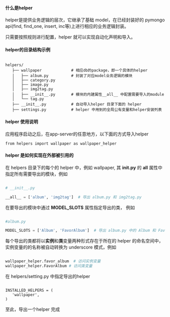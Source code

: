 #### 什么是**helper**

helper是提供业务逻辑的层次，它继承了基础 model，在已经封装好的 pymongo api(find, find_one, insert, inc等)上进行相应的业务逻辑封装。

只需要按照规则进行配置，helper 就可以实现自动化声明和导入。

#### **helper**的目录结构示例

```

helpers/
   ├── wallpaper             # 相应db的package，即一个具体的helper
   │   ├── album.py          # 封装了对应model业务逻辑的模块
   │   ├── category.py
   │   ├── image.py
   │   ├── img2tag.py
   │   ├── __init__.py       # 模块的内建属性__all__ 中配置需要导入的module
   │   └── tag.py
   ├── __init__.py           # 自动导入helper 目录下面的 helper
   ├── settings.py           # helper 中用到的全局公有变量和helper安装列表

```

#### helper 使用说明

应用程序启动之后，在app-server的任意地方，以下面的方式导入helper


```
from helpers import wallpaper as wallpaper_helper

```

#### helper 是如何实现在外部被引用的

在 helpers 目录下的每个的 helper 中，例如 wallpaper, 其 **__init__.py** 的 **__all__** 属性中指定所有需要导出的模块，例如

```python

# __init__.py

__all__ = ['album', 'img2tag']  # 导出 album.py 和 img2tag.py

```

在要导出的模块中通过 **MODEL_SLOTS** 属性指定导出的类， 例如


```python

#album.py

MODEL_SLOTS = ['Album', 'FavorAlbum']  # 导出 album.py 中的 Album 和 FavorAlbum 类

```


每个导出的类都将以**实例**和**类**变量两种形式存在于所在的 helper 的命名空间中，实例变量的的名称被自动转换为 underscore 模式，例如


```python

wallpaper_helper.favor_album  # 访问实例变量
wallpaper_helper.FavorAlbum # 访问类变量

```

在 helpers/setting.py 中指定导出的helper


```

INSTALLED_HELPERS = (
   'wallpaper',
)

```

至此，导出一个helper 完成
